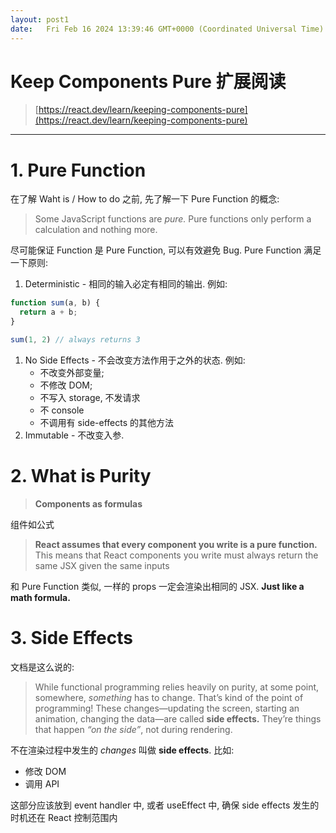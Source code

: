 ```yaml
---
layout: post1
date:   Fri Feb 16 2024 13:39:46 GMT+0000 (Coordinated Universal Time)
---
```

# Keep Components Pure 扩展阅读

> [https://react.dev/learn/keeping-components-pure](https://react.dev/learn/keeping-components-pure)
> 

---

# 1. Pure Function

在了解 Waht is / How to do 之前, 先了解一下 Pure Function 的概念:

> Some JavaScript functions are *pure.* Pure functions only perform a calculation and nothing more.
> 

尽可能保证 Function 是 Pure Function, 可以有效避免 Bug. Pure Function 满足一下原则:

1. Deterministic - 相同的输入必定有相同的输出. 例如:

```jsx
function sum(a, b) {
  return a + b;
}

sum(1, 2) // always returns 3
```

1. No Side Effects - 不会改变方法作用于之外的状态. 例如:
    - 不改变外部变量;
    - 不修改 DOM;
    - 不写入 storage, 不发请求
    - 不 console
    - 不调用有 side-effects 的其他方法
2. Immutable - 不改变入参.

# 2. What is Purity

> **Components as formulas**
> 

组件如公式

> **React assumes that every component you write is a pure function.** This means that React components you write must always return the same JSX given the same inputs
> 

和 Pure Function 类似, 一样的 props 一定会渲染出相同的 JSX. **Just like a math formula.**

# 3. Side Effects

文档是这么说的:

> While functional programming relies heavily on purity, at some point, somewhere, *something* has to change. That’s kind of the point of programming! These changes—updating the screen, starting an animation, changing the data—are called **side effects.** They’re things that happen *“on the side”*, not during rendering.
> 

不在渲染过程中发生的 *changes* 叫做 **side effects**. 比如:

- 修改 DOM
- 调用 API

这部分应该放到 event handler 中, 或者 useEffect 中, 确保 side effects 发生的时机还在 React 控制范围内
